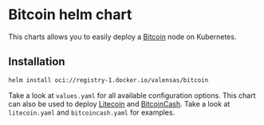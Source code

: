 # Bitcoin helm chart

This charts allows you to easily deploy a [Bitcoin](https://bitcoin.org/) node on Kubernetes.


## Installation

```bash
helm install oci://registry-1.docker.io/valensas/bitcoin
```

Take a look at `values.yaml` for all available configuration options. This chart can also be
used to deploy [Litecoin](https://litecoin.com) and [BitcoinCash](https://bitcoincash.org).
Take a look at `litecoin.yaml` and `bitcoincash.yaml` for examples.
